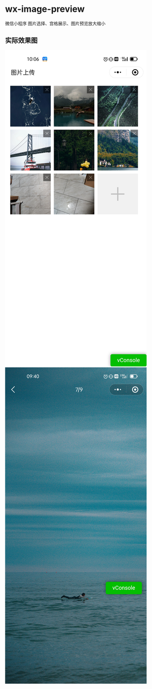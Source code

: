 # wx-image-preview
微信小程序 图片选择、宫格展示、图片预览放大缩小

## 实际效果图

![view-1](.\resource\view\view-1.jpg)
![view-2](.\resource\view\view-2.jpg)

